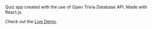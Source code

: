 Quiz app created with the use of Open Trivia Database API. Made with React.js.

Check out the [Live Demo](https://vintaru37.github.io/quiz-app/).


